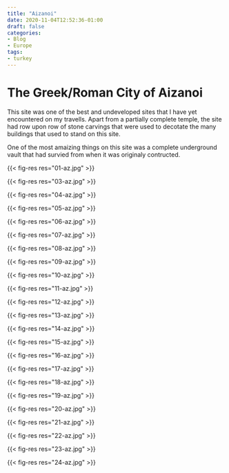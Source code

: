 ```yaml
---
title: "Aizanoi"
date: 2020-11-04T12:52:36-01:00
draft: false
categories:
- Blog
- Europe
tags:
- turkey
---
```


# The Greek/Roman City of Aizanoi

This site was one of the best and undeveloped sites that I have yet encountered on my travells. Apart from a partially complete temple, the site had row upon row of stone carvings that were used to decotate the many buildings that used to stand on this site.

One of the most amaizing things on this site was a complete underground vault that had survied from when it was originaly contructed.

{{< fig-res res="01-az.jpg" >}}

<!--more-->

{{< fig-res res="03-az.jpg" >}}

{{< fig-res res="04-az.jpg" >}}

{{< fig-res res="05-az.jpg" >}}

{{< fig-res res="06-az.jpg" >}}

{{< fig-res res="07-az.jpg" >}}

{{< fig-res res="08-az.jpg" >}}

{{< fig-res res="09-az.jpg" >}}

{{< fig-res res="10-az.jpg" >}}

{{< fig-res res="11-az.jpg" >}}

{{< fig-res res="12-az.jpg" >}}

{{< fig-res res="13-az.jpg" >}}

{{< fig-res res="14-az.jpg" >}}

{{< fig-res res="15-az.jpg" >}}

{{< fig-res res="16-az.jpg" >}}

{{< fig-res res="17-az.jpg" >}}

{{< fig-res res="18-az.jpg" >}}

{{< fig-res res="19-az.jpg" >}}

{{< fig-res res="20-az.jpg" >}}

{{< fig-res res="21-az.jpg" >}}

{{< fig-res res="22-az.jpg" >}}

{{< fig-res res="23-az.jpg" >}}

{{< fig-res res="24-az.jpg" >}}